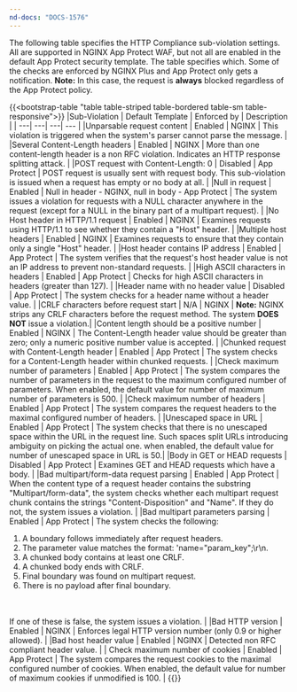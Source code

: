 ```yaml
---
nd-docs: "DOCS-1576"
---
```


The following table specifies the HTTP Compliance sub-violation settings. All are supported in NGINX App Protect WAF, but not all are enabled in the default App Protect security template. The table specifies which. Some of the checks are enforced by NGINX Plus and App Protect only gets a notification. **Note:**  In this case, the request is **always** blocked regardless of the App Protect policy.


{{<bootstrap-table "table table-striped table-bordered table-sm table-responsive">}}
|Sub-Violation | Default Template | Enforced by | Description |
| ---| ---| ---| --- |
|Unparsable request content | Enabled | NGINX | This violation is triggered when the system's parser cannot parse the message. |
|Several Content-Length headers | Enabled | NGINX | More than one content-length header is a non RFC violation. Indicates an HTTP response splitting attack. |
|POST request with Content-Length: 0 | Disabled | App Protect | POST request is usually sent with request body. This sub-violation is issued when a request has empty or no body at all. |
|Null in request | Enabled | Null in header - NGINX, null in body - App Protect | The system issues a violation for requests with a NULL character anywhere in the request (except for a NULL in the binary part of a multipart request). |
|No Host header in HTTP/1.1 request | Enabled | NGINX | Examines requests using HTTP/1.1 to see whether they contain a "Host" header. |
|Multiple host headers | Enabled | NGINX | Examines requests to ensure that they contain only a single "Host" header. |
|Host header contains IP address | Enabled | App Protect | The system verifies that the request's host header value is not an IP address to prevent non-standard requests. |
|High ASCII characters in headers | Enabled | App Protect | Checks for high ASCII characters in headers (greater than 127). |
|Header name with no header value | Disabled | App Protect | The system checks for a header name without a header value. |
|CRLF characters before request start | N/A | NGINX | **Note:** NGINX strips any CRLF characters before the request method. The system **DOES NOT** issue a violation.|
|Content length should be a positive number | Enabled | NGINX | The Content-Length header value should be greater than zero; only a numeric positive number value is accepted. |
|Chunked request with Content-Length header | Enabled | App Protect | The system checks for a Content-Length header within chunked requests. |
|Check maximum number of parameters | Enabled | App Protect | The system compares the number of parameters in the request to the maximum configured number of parameters. When enabled, the default value for number of maximum number of parameters is 500. |
|Check maximum number of headers | Enabled | App Protect | The system compares the request headers to the maximal configured number of headers. |
|Unescaped space in URL | Enabled | App Protect | The system checks that there is no unescaped space within the URL in the request line. Such spaces split URLs introducing ambiguity on picking the actual one. when enabled, the default value for number of unescaped space in URL is 50.|
|Body in GET or HEAD requests | Disabled | App Protect | Examines GET and HEAD requests which have a body. |
|Bad multipart/form-data request parsing | Enabled | App Protect | When the content type of a request header contains the substring "Multipart/form-data", the system checks whether each multipart request chunk contains the strings "Content-Disposition" and "Name". If they do not, the system issues a violation. |
|Bad multipart parameters parsing | Enabled | App Protect | The system checks the following:<ol><li>A boundary follows immediately after request headers.</li><li>The parameter value matches the format: 'name="param_key";\\r\\n.</li><li>A chunked body contains at least one CRLF.</li><li>A chunked body ends with CRLF.</li><li>Final boundary was found on multipart request.</li><li>There is no payload after final boundary.</li></ol><br><br> If one of these is false, the system issues a violation. |
|Bad HTTP version | Enabled | NGINX | Enforces legal HTTP version number (only 0.9 or higher allowed). |
|Bad host header value | Enabled | NGINX | Detected non RFC compliant header value. |
| Check maximum number of cookies | Enabled | App Protect | The system compares the request cookies to the maximal configured number of cookies. When enabled, the default value for number of maximum cookies if unmodified is 100. |
{{</bootstrap-table>}}